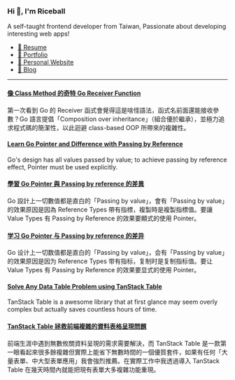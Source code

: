 <h3 >Hi 👋, I'm Riceball</h3>
<p>A self-taught frontend developer from Taiwan, Passionate about developing interesting web apps!</p>

- [📜 Resume](https://weweweb.pages.dev/en/resume/)
- [💼 Portfolio](https://weweweb.pages.dev/en/work/)
- [🏡 Personal Website](https://weweweb.pages.dev/en/)
- [📝 Blog](https://www.webdong.dev/en/)
---

<!--START_SECTION:feed-->
#### [像 Class Method 的奇特 Go Receiver Function](https:&#x2F;&#x2F;www.webdong.dev&#x2F;zh-tw&#x2F;post&#x2F;go-receiver-function&#x2F;) 
第一次看到 Go 的 Receiver 函式會覺得這是啥怪語法，函式名前面還能接收參數？Go 語言提倡「Composition over inheritance」（組合優於繼承），並極力追求程式碼的簡潔性，以此迴避 class-based OOP 所帶來的複雜性。
#### [Learn Go Pointer and Difference with Passing by Reference](https:&#x2F;&#x2F;www.webdong.dev&#x2F;en&#x2F;post&#x2F;go-pointer&#x2F;) 
Go&#39;s design has all values passed by value; to achieve passing by reference effect, Pointer must be used explicitly.
#### [學習 Go Pointer 與 Passing by reference 的差異](https:&#x2F;&#x2F;www.webdong.dev&#x2F;zh-tw&#x2F;post&#x2F;go-pointer&#x2F;) 
Go 設計上一切數值都是直白的「Passing by value」，會有「Passing by value」的效果原因是因為 Reference Types 帶有指標，複製時是複製指標值。要讓 Value Types 有 Passing by Reference 的效果要顯式的使用 Pointer。
#### [学习 Go Pointer 与 Passing by reference 的差异](https:&#x2F;&#x2F;www.webdong.dev&#x2F;zh-cn&#x2F;post&#x2F;go-pointer&#x2F;) 
Go 设计上一切数值都是直白的「Passing by value」，会有「Passing by value」的效果原因是因为 Reference Types 带有指标，复制时是复制指标值。要让 Value Types 有 Passing by Reference 的效果要显式的使用 Pointer。
#### [Solve Any Data Table Problem using TanStack Table](https:&#x2F;&#x2F;www.webdong.dev&#x2F;en&#x2F;post&#x2F;tanstack-table&#x2F;) 
TanStack Table is a awesome library that at first glance may seem overly complex but actually saves countless hours of time.
#### [TanStack Table 拯救前端複雜的資料表格呈現問題](https:&#x2F;&#x2F;www.webdong.dev&#x2F;zh-tw&#x2F;post&#x2F;tanstack-table&#x2F;) 
前端生涯中遇到無數攸關資料呈現的需求需要解決，而 TanStack Table 是一款第一眼看起來很多餘複雜但實際上能省下無數時間的一個優質套件，如果有任何「大量表單、中大型表單應用」我會強烈推薦。在實際工作中我透過導入 TanStack Table 在幾天時間內就能把現有表單大多複雜功能重現。
<!--END_SECTION:feed-->

